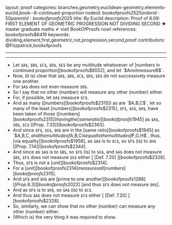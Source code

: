 layout: proof
categories: branches,geometry,euclidean-geometry,elements-euclid,book--8-continued-proportion
nodeid: bookofproofs$2525
orderid: 50
parentid: bookofproofs$2025
title: By Euclid
description:  Proof of 8.06: FIRST ELEMENT OF GEOMETRIC PROGRESSION NOT DIVIDING SECOND &#9733; master graduate maths &#10004; visit BookOfProofs now!
references: bookofproofs$6419
keywords: dividing,element,first,geometric,not,progression,second,proof
contributors: @Fitzpatrick,bookofproofs

---


---



* Let `$A$`, `$B$`, `$C$`, `$D$`, `$E$` be any multitude whatsoever of [numbers in continued proportion][bookofproofs$6552], and let `$A$` not measure `$B$`.
* Now, (it is) clear that `$A$`, `$B$`, `$C$`, `$D$`, `$E$` do not successively measure one another.
* For `$A$` does not even measure `$B$`.
* So I say that no other (number) will measure any other (number) either.
* For, if possible, let `$A$` measure `$C$`.
* And as many ([numbers][bookofproofs$2315]) as are `$A$`, `$B$`, `$C$`, let so many of the least [numbers][bookofproofs$2315], `$F$`, `$G$`, `$H$`, have been taken of those ([numbers][bookofproofs$2315]) having the [same ratio][bookofproofs$1945] as `$A$`, `$B$`, `$C$` [[Prop. 7.33]][bookofproofs$2363].
* And since `$F$`, `$G$`, `$H$` are in the [same ratio][bookofproofs$1945] as `$A$`, `$B$`, `$C$`, and the multitude of `$A$`, `$B$`, `$C$` is equal to the multitude of `$F$`, `$G$`, `$H$`, thus, [via equality][bookofproofs$1956], as `$A$` is to `$C$`, so `$F$` (is) to `$H$` [[Prop. 7.14]][bookofproofs$2344].
* And since as `$A$` is to `$B$`, so `$F$` (is) to `$G$`, and `$A$` does not measure `$B$`, `$F$` does not measure `$G$` either [ [Def. 7.20] ][bookofproofs$2328].
* Thus, `$F$` is not a [unit][bookofproofs$2314].
* For a [unit][bookofproofs$2314] measures all [numbers][bookofproofs$2315].
* And `$F$` and `$H$` are [prime to one another][bookofproofs$1288] [[Prop. 8.3]][bookofproofs$2022] [and thus `$F$` does not measure `$H$`].
* And as `$F$` is to `$H$`, so `$A$` (is) to `$C$`.
* And thus `$A$` does not measure `$C$` either [ [Def. 7.20] ][bookofproofs$2328].
* So, similarly, we can show that no other (number) can measure any other (number) either.
* (Which is) the very thing it was required to show.
